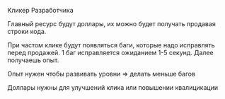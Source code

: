 Кликер Разработчика

Главный ресурс будут доллары, их можно будет получать продавая строки кода.

При частом клике будут появляться баги, которые надо исправлять перед продажей. 1 баг исправляется ожиданием 1-5 секунд. Далее получаешь опыт.

Опыт нужен чтобы развивать уровни => делать меньше багов

Доллары нужны для улучшений клика или повышении квалицикации


